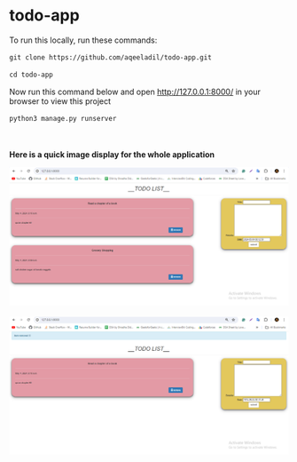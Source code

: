 # todo-app

To run this locally, run these commands:
```html
git clone https://github.com/aqeeladil/todo-app.git
```

```html
cd todo-app
```
<be>

Now run this command below and open http://127.0.0.1:8000/ in your browser to view this project

```html
python3 manage.py runserver
```
<br><br>
**Here is a quick image display for the whole application**

![screen](screen1.png)
<br><br>
![screen](screen2.png)




        